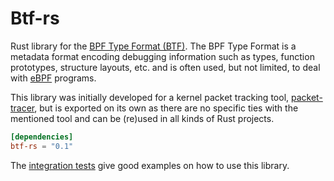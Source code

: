 # Btf-rs

Rust library for the [BPF Type Format (BTF)](https://www.kernel.org/doc/html/latest/bpf/btf.html).
The BPF Type Format is a metadata format encoding debugging information such as
types, function prototypes, structure layouts, etc. and is often used, but not
limited, to deal with [eBPF](https://ebpf.io) programs.

This library was initially developed for a kernel packet tracking tool,
[packet-tracer](https://github.com/net-trace/packet-tracer), but is exported on
its own as there are no specific ties with the mentioned tool and can be
(re)used in all kinds of Rust projects.

```toml
[dependencies]
btf-rs = "0.1"
```

The [integration tests](tests/integration_test.rs) give good examples on how to
use this library.
